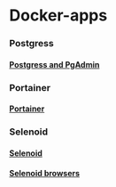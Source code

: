 # Docker-apps

  ### Postgress
  #### [Postgress and PgAdmin](https://github.com/Eugene-grb/Docker-apps/blob/main/postgres_docker-compose.yml)
  
  ### Portainer
  #### [Portainer](https://github.com/Eugene-grb/Docker-apps/blob/main/portainer_docker-compose.yml)
  
  ### Selenoid
  #### [Selenoid](https://github.com/Eugene-grb/Docker-apps/blob/main/selenoid_docker-compose.yml)
  #### [Selenoid browsers](https://github.com/Eugene-grb/Docker-apps/blob/main/browsers.json)
